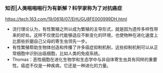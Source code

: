 ### 知否|人类啪啪啪行为有新解？科学家称为了对抗癌症
https://tech.163.com/19/0618/07/EHUGU8FE000999DH.html
- 流行理论认为，有性繁殖之所以成为繁殖的主导形式，就是因为遗传多样性带来的好处。这样不仅使后代能够适应不断变化的环境，也使物种在进化速度上比那些折磨自己父母的寄生虫领先一步。
- 有性繁殖帮助生物体创造和传播了许多癌症抑制机制，这些抑制机制可以从正常细胞中识别出癌细胞，比如人类的免疫系统。
- Thomas：恶性细胞在进化生物学和生态学中与非自体寄生虫具有同样的重要性。癌症不仅是一种疾病，它还是一种进化的力量。